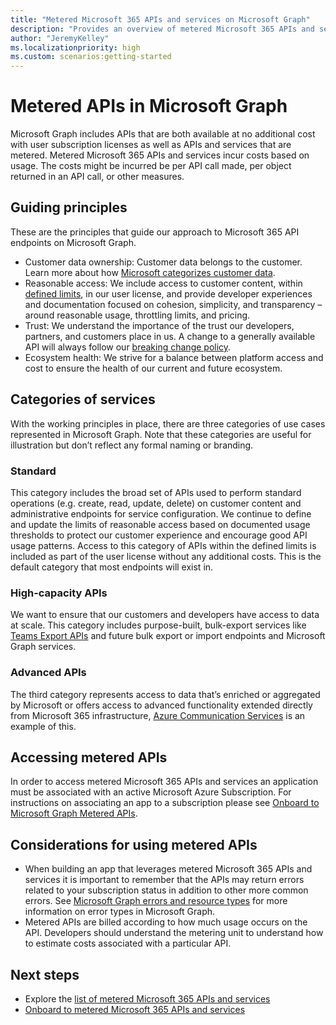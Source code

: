 ```yaml
---
title: "Metered Microsoft 365 APIs and services on Microsoft Graph"
description: "Provides an overview of metered Microsoft 365 APIs and services on Microsoft Graph."
author: "JeremyKelley"
ms.localizationpriority: high
ms.custom: scenarios:getting-started
---
```


# Metered APIs in Microsoft Graph

Microsoft Graph includes APIs that are both available at no additional cost with user subscription licenses as well as APIs and services that are metered. Metered Microsoft 365 APIs and services incur costs based on usage. The costs might be incurred be per API call made, per object returned in an API call, or other measures.

## Guiding principles
These are the principles that guide our approach to Microsoft 365 API endpoints on Microsoft Graph.
- Customer data ownership: Customer data belongs to the customer. Learn more about how [Microsoft categorizes customer data](https://www.microsoft.com/trust-center/privacy/customer-data-definitions). 
- Reasonable access: We include access to customer content, within [defined limits](throttling-limits.md), in our user license, and provide developer experiences and documentation focused on cohesion, simplicity, and transparency – around reasonable usage, throttling limits, and pricing. 
- Trust: We understand the importance of the trust our developers, partners, and customers place in us. A change to a generally available API will always follow our [breaking change policy](versioning-and-support.md). 
- Ecosystem health: We strive for a balance between platform access and cost to ensure the health of our current and future ecosystem. 

## Categories of services 
With the working principles in place, there are three categories of use cases represented in Microsoft Graph. Note that these categories are useful for illustration but don’t reflect any formal naming or branding. 

### Standard 
This category includes the broad set of APIs used to perform standard operations (e.g. create, read, update, delete) on customer content and administrative endpoints for service configuration. We continue to define and update the limits of reasonable access based on documented usage thresholds to protect our customer experience and encourage good API usage patterns. Access to this category of APIs within the defined limits is included as part of the user license without any additional costs. This is the default category that most endpoints will exist in.

### High-capacity APIs
We want to ensure that our customers and developers have access to data at scale. This category includes purpose-built, bulk-export services like [Teams Export APIs](/microsoftteams/export-teams-content#license-requirements-for-teams-export-apis) and future bulk export or import endpoints and Microsoft Graph services.

### Advanced APIs
The third category represents access to data that’s enriched or aggregated by Microsoft or offers access to advanced functionality extended directly from Microsoft 365 infrastructure, [Azure Communication Services](https://azure.microsoft.com/products/communication-services/#overview) is an example of this.

## Accessing metered APIs
In order to access metered Microsoft 365 APIs and services an application must be associated with an active Microsoft Azure Subscription. For instructions on associating an app to a subscription please see [Onboard to Microsoft Graph Metered APIs](metered-api-onboarding.md).

## Considerations for using metered APIs
- When building an app that leverages metered Microsoft 365 APIs and services it is important to remember that the APIs may return errors related to your subscription status in addition to other more common errors. See [Microsoft Graph errors and resource types](errors.md) for more information on error types in Microsoft Graph.
- Metered APIs are billed according to how much usage occurs on the API. Developers should understand the metering unit to understand how to estimate costs associated with a particular API.

## Next steps
- Explore the [list of metered Microsoft 365 APIs and services](/graph/metered-api-list)
- [Onboard to metered Microsoft 365 APIs and services](/graph/metered-api-onboarding)
